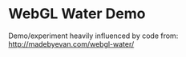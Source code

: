 # WebGL Water Demo
Demo/experiment heavily influenced by code from:
http://madebyevan.com/webgl-water/

